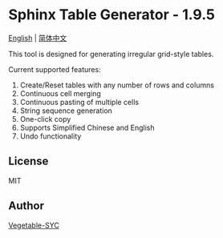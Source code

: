 # Sphinx Table Generator - 1.9.5

[English](ReadMe.en.md) | [简体中文](ReadMe.cn.md)

This tool is designed for generating irregular grid-style tables.

Current supported features:

1. Create/Reset tables with any number of rows and columns
2. Continuous cell merging
3. Continuous pasting of multiple cells
4. String sequence generation
5. One-click copy
6. Supports Simplified Chinese and English
7. Undo functionality

## License

MIT

## Author

[Vegetable-SYC](https://github.com/Vegetable-SYC)